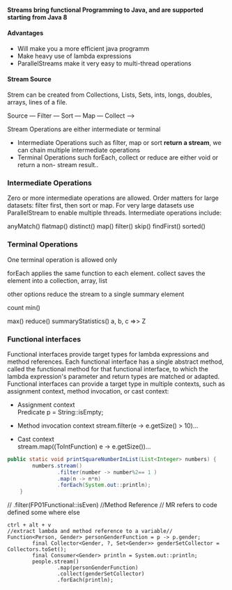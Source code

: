 #### Streams bring functional Programming to Java, and are supported starting from Java 8

#### Advantages
- Will make you a more efficient java programm
- Make heavy use of lambda expressions
- ParallelStreams make it very easy to multi-thread operations

#### Stream Source

Strem can be created from Collections, Lists, Sets, ints, longs, doubles, arrays, lines of a file.

Source — Filter — Sort — Map — Collect —>

Stream Operations are either intermediate or terminal
- Intermediate Operations such as filter, map or sort **return a stream**, we can chain multiple intermediate operations
- Terminal Operations such forEach, collect or reduce are either void or return a non- stream result..


### Intermediate Operations
Zero or more intermediate operations are allowed. Order matters for large datasets: filter first, then sort or map. For very large datasets use ParallelStream to enable multiple threads. Intermediate operations include:

anyMatch()           flatmap()
distinct()              map()
filter()                   skip()
findFirst()              sorted()

### Terminal Operations
One terminal operation is allowed only

forEach applies the same function to each element.
collect saves the element into a collection, array, list 

other options reduce the stream to a single summary element

count                   min()

max()                   reduce()
                            summaryStatistics()
a, b, c ⇒> Z

### Functional interfaces
Functional interfaces provide target types for lambda expressions and method references. Each functional interface has a single abstract method, called the functional method for that functional interface, to which the lambda expression's parameter and return types are matched or adapted. Functional interfaces can provide a target type in multiple contexts, such as assignment context, method invocation, or cast context:
- Assignment context  
Predicate<String> p = String::isEmpty;   

 - Method invocation context 
 stream.filter(e -> e.getSize() > 10)...    

- Cast context  
stream.map((ToIntFunction) e -> e.getSize())...


```java
public static void printSquareNumberInList(List<Integer> numbers) {
        numbers.stream()
                .filter(number -> number%2== 1 )
                .map(n -> n*n)
                .forEach(System.out::println);
    }
```

 // .filter(FP01Functional::isEven)  //Method Reference
//                MR  refers to code defined some where else


```
ctrl + alt + v
//extract lambda and method reference to a variable//
Function<Person, Gender> personGenderFunction = p -> p.gender;
        final Collector<Gender, ?, Set<Gender>> genderSetCollector = Collectors.toSet();
        final Consumer<Gender> println = System.out::println;
        people.stream()
                .map(personGenderFunction)
                .collect(genderSetCollector)
                .forEach(println);
```